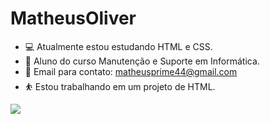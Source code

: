 # MatheusOliver



- 💻 Atualmente estou estudando HTML e CSS.
- 🔰 Aluno do curso Manutenção e Suporte em Informática.
- 📧 Email para contato: matheusprime44@gmail.com
- ⛹️ Estou trabalhando em um projeto de HTML.
  
 
![](https://www.google.com/imgres?imgurl=https%3A%2F%2Fupload.wikimedia.org%2Fwikipedia%2Fcommons%2F5%2F5a%2FAnimated_Wallpaper_Windows_10_-_Wallpaper_Engine.gif&tbnid=SiQtPnTgHJQObM&vet=12ahUKEwjfw43mg7iCAxU6ipUCHSOCC2IQMygZegUIARC1AQ..i&imgrefurl=https%3A%2F%2Fen.m.wikipedia.org%2Fwiki%2FFile%3AAnimated_Wallpaper_Windows_10_-_Wallpaper_Engine.gif&docid=Jx2_J0ScxYYYIM&w=1280&h=720&q=gif&client=firefox-b-lm&ved=2ahUKEwjfw43mg7iCAxU6ipUCHSOCC2IQMygZegUIARC1AQ)
